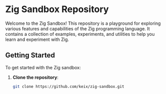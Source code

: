 # Zig Sandbox Repository

Welcome to the Zig Sandbox! This repository is a playground for exploring various features and capabilities of the Zig programming language. It contains a collection of examples, experiments, and utilities to help you learn and experiment with Zig.

## Getting Started

To get started with the Zig sandbox:

1. **Clone the repository**:
   ```bash
   git clone https://github.com/keix/zig-sandbox.git
   ```
